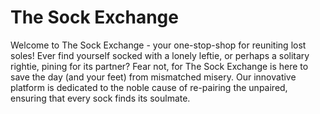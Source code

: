 # The Sock Exchange
Welcome to The Sock Exchange - your one-stop-shop for reuniting lost soles!
Ever find yourself socked with a lonely leftie, or perhaps a solitary rightie, pining for its partner? Fear not, for The Sock Exchange is here to save the day (and your feet) from mismatched misery. Our innovative platform is dedicated to the noble cause of re-pairing the unpaired, ensuring that every sock finds its soulmate.
